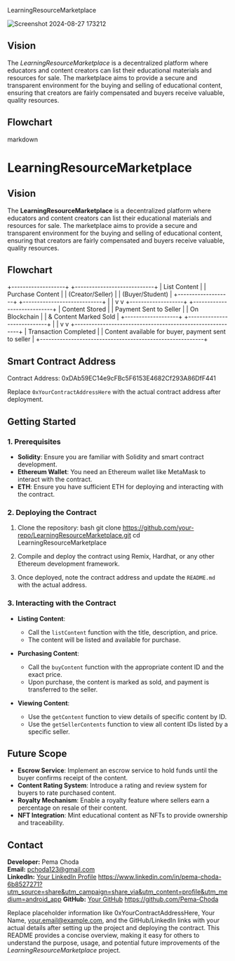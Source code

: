 LearningResourceMarketplace

![Screenshot 2024-08-27 173212](https://github.com/user-attachments/assets/62ac20ae-ac66-4938-abde-0521fcccae5f)


## Vision

The *LearningResourceMarketplace* is a decentralized platform where educators and content creators can list their educational materials and resources for sale. The marketplace aims to provide a secure and transparent environment for the buying and selling of educational content, ensuring that creators are fairly compensated and buyers receive valuable, quality resources.

## Flowchart
markdown
# LearningResourceMarketplace

## Vision

The **LearningResourceMarketplace** is a decentralized platform where educators and content creators can list their educational materials and resources for sale. The marketplace aims to provide a secure and transparent environment for the buying and selling of educational content, ensuring that creators are fairly compensated and buyers receive valuable, quality resources.

## Flowchart


+-------------------+          +----------------------------+
|   List Content    |          |        Purchase Content     |
|  (Creator/Seller) |          |        (Buyer/Student)      |
+-------------------+          +----------------------------+
        |                               |
        v                               v
+-------------------+          +----------------------------+
|   Content Stored  |          |  Payment Sent to Seller     |
|    On Blockchain  |          |    & Content Marked Sold    |
+-------------------+          +----------------------------+
        |                               |
        v                               v
+----------------------------------------------------------+
|                   Transaction Completed                  |
|     Content available for buyer, payment sent to seller   |
+----------------------------------------------------------+


## Smart Contract Address

Contract Address: 0xDAb59EC14e9cFBc5F6153E4682Cf293A86DfF441

 Replace `0xYourContractAddressHere` with the actual contract address after deployment.

## Getting Started

### 1. Prerequisites

- **Solidity**: Ensure you are familiar with Solidity and smart contract development.
- **Ethereum Wallet**: You need an Ethereum wallet like MetaMask to interact with the contract.
- **ETH**: Ensure you have sufficient ETH for deploying and interacting with the contract.

### 2. Deploying the Contract

1. Clone the repository:
    bash
    git clone https://github.com/your-repo/LearningResourceMarketplace.git
    cd LearningResourceMarketplace
    

2. Compile and deploy the contract using Remix, Hardhat, or any other Ethereum development framework.

3. Once deployed, note the contract address and update the `README.md` with the actual address.

### 3. Interacting with the Contract

- **Listing Content**: 
    - Call the `listContent` function with the title, description, and price.
    - The content will be listed and available for purchase.

- **Purchasing Content**: 
    - Call the `buyContent` function with the appropriate content ID and the exact price.
    - Upon purchase, the content is marked as sold, and payment is transferred to the seller.

- **Viewing Content**: 
    - Use the `getContent` function to view details of specific content by ID.
    - Use the `getSellerContents` function to view all content IDs listed by a specific seller.

## Future Scope

- **Escrow Service**: Implement an escrow service to hold funds until the buyer confirms receipt of the content.
- **Content Rating System**: Introduce a rating and review system for buyers to rate purchased content.
- **Royalty Mechanism**: Enable a royalty feature where sellers earn a percentage on resale of their content.
- **NFT Integration**: Mint educational content as NFTs to provide ownership and traceability.

## Contact

**Developer:** Pema Choda  
**Email:** pchoda123@gmail.com  
**LinkedIn:** [Your LinkedIn Profile](https://linkedin.com/in/yourprofile)  https://www.linkedin.com/in/pema-choda-6b8527271?utm_source=share&utm_campaign=share_via&utm_content=profile&utm_medium=android_app
**GitHub:** [Your GitHub](https://github.com/your-github) https://github.com/Pema-Choda



Replace
placeholder information like 0xYourContractAddressHere, Your Name, your.email@example.com, and the GitHub/LinkedIn links with your actual details after setting up the project and deploying the contract. This README provides a concise overview, making it easy for others to understand the purpose, usage, and potential future improvements of the *LearningResourceMarketplace* project.
